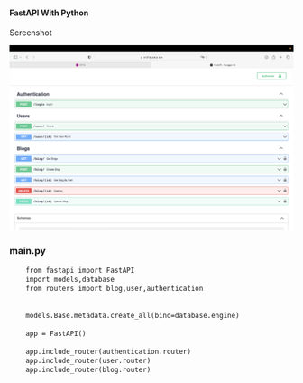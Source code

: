 #### FastAPI With Python

Screenshot

![screenshot1](https://github.com/guynpnx/fast_api_python/blob/main/images/Screenshot%202566-02-12%20at%2017.22.28.png)

### main.py
        from fastapi import FastAPI
        import models,database
        from routers import blog,user,authentication


        models.Base.metadata.create_all(bind=database.engine)

        app = FastAPI()

        app.include_router(authentication.router)
        app.include_router(user.router)
        app.include_router(blog.router)
